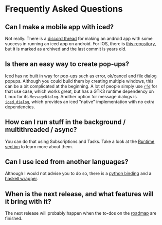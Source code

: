 # Frequently Asked Questions

## Can I make a mobile app with iced?

Not really. There is a [discord thread](https://discord.com/channels/628993209984614400/1256812841944748133/1256812841944748133) for making an android app with some success in running an iced app on android. 
For IOS, there is [this repository](https://github.com/iced-rs/ios-examples), but it is marked as archived and the last commit is years old.

## Is there an easy way to create pop-ups?

Iced has no built in way for pop-ups such as error, ok/cancel and file dialog popups. Although you could build them by creating multiple windows, this can be a bit complicated at the beginning. A lot of people simply use [`rfd`](https://docs.rs/rfd/latest/rfd/index.html) for that use case, which works great, but has a GTK3 runtime dependency on Linux for its `MessageDialog`. Another option for message dialogs is [`iced_dialog`](https://iced-dialog.pml68.dev/iced_dialog/index.html), which provides an iced "native" implementation with no extra dependencies.

## How can I run stuff in the background / multithreaded / async?

You can do that using Subscriptions and Tasks. Take a look at the [Runtime section](./runtime/task_subscriptions.md) to learn more about them.

## Can I use iced from another languages?

Although I would not advise you to do so, there is a [python binding](https://github.com/icedpygui/IcedPyGui) and a [haskell wrapper](https://github.com/ibaryshnikov/iced-hs).

## When is the next release, and what features will it bring with it?

The next release will probably happen when the to-dos on the [roadmap](https://whimsical.com/roadmap-iced-7vhq6R35Lp3TmYH4WeYwLM) are finished.
